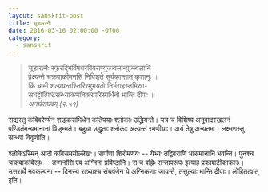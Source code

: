 ```yaml
---
layout: sanskrit-post
title: चूडारत्नैः
date: 2016-03-16 02:00:00 -0700
category:
  - sanskrit
---
```


> चूडारत्नैः स्फुरद्भिर्विषधरविवराण्युज्ज्वलान्युज्ज्वलानि  
> प्रेक्ष्यन्ते चक्रवाकीमनसि निविशते सूर्यकान्तात् कृशानुः ।  
> किं चामी शल्ययन्तस्तिरिरमुभयतो निर्भराहस्तमिस्रा-  
> संघट्टोत्पिष्टसन्ध्याकणनिकरपरिस्पर्धिनो भान्ति दीपाः ॥  
<cite>अनर्घराघवम् (२.५१) </cite>
<!--more-->

सद्यस्तु कविवरेण्येन शङ्कराभिधेन कतिपयाः श्लोकाः उद्ध्रियन्ते। यत्र च विशिष्य
अनुवादस्खलनं पण्डितंमन्यमानानां विजृम्भते। बहुधा उद्धृताः श्लोकाः अत्यन्तं रमणीयाः।
अयं तेषु अन्यतमः। लक्ष्मणस्तु सन्ध्यां विवृणोति।

श्लोकेऽस्मिन् आदौ कविसमयोल्लेखः। सर्पाणां शिरोमणयः -- येभ्यः तद्विवराणि भासमानानि भवन्ति।
पुनश्च चक्रवाकविरहः -- तन्मनांसि एव अग्निना प्रविष्टानि। स च वह्निः सन्तापरूपः इत्याह प्रकाशटीकाकारः।
उत्तरार्धे नवकल्पना -- दिनस्य रात्र्याश्च संघर्षणेन ये अग्निकणाः जायन्ते, तत्तुल्याः भान्ति दीपाः। लोहितत्वात् इति।
